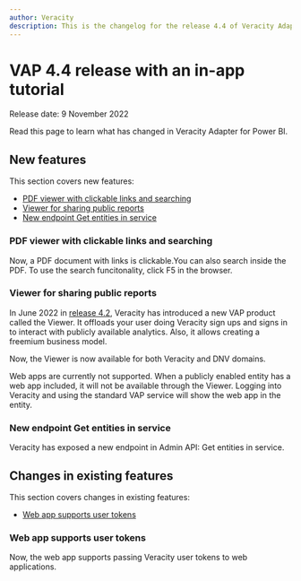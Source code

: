 ```yaml
---
author: Veracity
description: This is the changelog for the release 4.4 of Veracity Adapter for Power BI (VAP).
---
```

# VAP 4.4 release with an in-app tutorial
Release date: 9 November 2022

Read this page to learn what has changed in Veracity Adapter for Power BI.

## New features
This section covers new features:
* [PDF viewer with clickable links and searching](#pdf-viewer-with-clickable-links-and-searching)
* [Viewer for sharing public reports](#viewer-for-sharing-public-reports)
* [New endpoint Get entities in service](#new-endpoint-get-entities-in-service)

### PDF viewer with clickable links and searching
Now, a PDF document with links is clickable.You can also search inside the PDF. To use the search funcitonality, click F5 in the browser.

### Viewer for sharing public reports
In June 2022 in [release 4.2](https://community.veracity.com/t/vap-veracity-adapter-4-2-release-with-the-new-vap-product-viewer-available-16-june-22/168), Veracity has introduced a new VAP product called the Viewer. It offloads your user doing Veracity sign ups and signs in to interact with publicly available analytics.
Also, it allows creating a freemium business model.

Now, the Viewer is now available for both Veracity and DNV domains.

Web apps are currently not supported. When a publicly enabled entity has a web app included, it will not be available through the Viewer. Logging into Veracity and using the standard VAP service will show the web app in the entity.

### New endpoint Get entities in service
Veracity has exposed a new endpoint in Admin API: Get entities in service.

## Changes in existing features
This section covers changes in existing features:
* [Web app supports user tokens](#web-app-supports-user-tokens)

### Web app supports user tokens
Now, the web app supports passing Veracity user tokens to web applications.